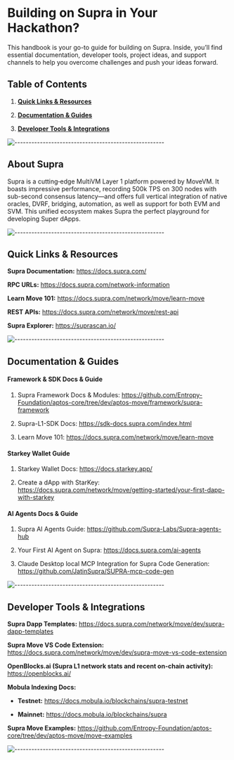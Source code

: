 # Building on Supra in Your Hackathon?

This handbook is your go-to guide for building on Supra. Inside, you’ll find essential documentation, developer tools, project ideas, and support channels to help you overcome challenges and push your ideas forward.


## Table of Contents

1. [**Quick Links & Resources**](#quick-links--resources)

2. [**Documentation & Guides**](#documentation--guides)

3. [**Developer Tools & Integrations**](#developer-tools--integrations)


![-----------------------------------------------------](https://raw.githubusercontent.com/andreasbm/readme/master/assets/lines/water.png)


## About Supra
Supra is a cutting‐edge MultiVM Layer 1 platform powered by MoveVM. It boasts impressive performance, recording 500k TPS on 300 nodes with sub-second consensus latency—and offers full vertical integration of native oracles, DVRF, bridging, automation, as well as support for both EVM and SVM. This unified ecosystem makes Supra the perfect playground for developing Super dApps.

![-----------------------------------------------------](https://raw.githubusercontent.com/andreasbm/readme/master/assets/lines/water.png)

## Quick Links & Resources 

**Supra Documentation:** https://docs.supra.com/

**RPC URLs:** https://docs.supra.com/network-information

**Learn Move 101:** https://docs.supra.com/network/move/learn-move

**REST APIs:** https://docs.supra.com/network/move/rest-api

**Supra Explorer:** https://suprascan.io/

![-----------------------------------------------------](https://raw.githubusercontent.com/andreasbm/readme/master/assets/lines/water.png)


## Documentation & Guides

#### Framework & SDK Docs & Guide

1. Supra Framework Docs & Modules: https://github.com/Entropy-Foundation/aptos-core/tree/dev/aptos-move/framework/supra-framework

2. Supra-L1-SDK Docs: https://sdk-docs.supra.com/index.html

3. Learn Move 101: https://docs.supra.com/network/move/learn-move

#### Starkey Wallet Guide

1. Starkey Wallet Docs: https://docs.starkey.app/

2. Create a dApp with StarKey: https://docs.supra.com/network/move/getting-started/your-first-dapp-with-starkey

#### AI Agents Docs & Guide

1. Supra AI Agents Guide: https://github.com/Supra-Labs/Supra-agents-hub

2. Your First AI Agent on Supra: https://docs.supra.com/ai-agents

3. Claude Desktop local MCP Integration for Supra Code Generation: https://github.com/JatinSupra/SUPRA-mcp-code-gen

![-----------------------------------------------------](https://raw.githubusercontent.com/andreasbm/readme/master/assets/lines/water.png)


## Developer Tools & Integrations

**Supra Dapp Templates:** https://docs.supra.com/network/move/dev/supra-dapp-templates

**Supra Move VS Code Extension:** https://docs.supra.com/network/move/dev/supra-move-vs-code-extension

**OpenBlocks.ai (Supra L1 network stats and recent on-chain activity):** https://openblocks.ai/

**Mobula Indexing Docs:** 

   - **Testnet:** https://docs.mobula.io/blockchains/supra-testnet

   - **Mainnet:** https://docs.mobula.io/blockchains/supra

**Supra Move Examples:** https://github.com/Entropy-Foundation/aptos-core/tree/dev/aptos-move/move-examples

![-----------------------------------------------------](https://raw.githubusercontent.com/andreasbm/readme/master/assets/lines/water.png)
